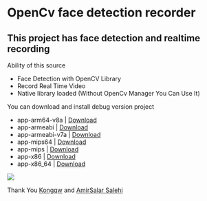 # OpenCv face detection recorder
## This project has face detection and realtime recording

Ability of this source

* Face Detection with OpenCV Library
* Record Real Time Video
* Native library loaded (Without OpenCv Manager You Can Use It)

You can download and install debug version project

* app-arm64-v8a | [Download](https://github.com/JaShakouri/OpenCv-face-detection-recorder/tree/master/release/app-arm64-v8a-debug.apk)
* app-armeabi | [Download](https://github.com/JaShakouri/OpenCv-face-detection-recorder/tree/master/release/app-armeabi-debug.apk)
* app-armeabi-v7a | [Download](https://github.com/JaShakouri/OpenCv-face-detection-recorder/tree/master/release/app-armeabi-v7a-debug.apk)
* app-mips64 | [Download](https://github.com/JaShakouri/OpenCv-face-detection-recorder/tree/master/release/app-mips64-debug.apk)
* app-mips | [Download](https://github.com/JaShakouri/OpenCv-face-detection-recorder/tree/master/release/app-mips-debug.apk)
* app-x86 | [Download](https://github.com/JaShakouri/OpenCv-face-detection-recorder/tree/master/release/app-x86-debug.apk)
* app-x86_64 | [Download](https://github.com/JaShakouri/OpenCv-face-detection-recorder/tree/master/release/app-x86_64-debug.apk)

<img src="https://github.com/JaShakouri/OpenCv-face-detection-recorder/tree/master/gif/face-detection.gif" />

Thank You [Kongqw](https://github.com/kongqw) and [AmirSalar Salehi](https://gitlab.com/lorevantonio)